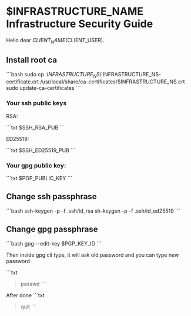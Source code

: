 # $INFRASTRUCTURE_NAME Infrastructure Security Guide

Hello dear $CLIENT_NAME ($CLIENT_USER).

## Install root ca

\`\`\`bash
sudo cp .$INFRASTRUCTURE_NS/.$INFRASTRUCTURE_NS-certificate.crt /usr/local/share/ca-certificates/$INFRASTRUCTURE_NS.crt
sudo update-ca-certificates
\`\`\`

### Your ssh public keys

RSA:

\`\`\`txt
$SSH_RSA_PUB
\`\`\`

ED25519:

\`\`\`txt
$SSH_ED25519_PUB
\`\`\`

### Your gpg public key:

\`\`\`txt
$PGP_PUBLIC_KEY
\`\`\`

## Change ssh passphrase

\`\`\`bash
ssh-keygen -p -f .ssh/id_rsa
sh-keygen -p -f .ssh/id_ed25519
\`\`\`

## Change gpg passphrase

\`\`\`bash
gpg --edit-key $PGP_KEY_ID
\`\`\`

Then inside gpg cli type, it will ask old password and you can type new password.

\`\`\`txt
> passwd
\`\`\`

After done
\`\`\`txt
> quit
\`\`\`
